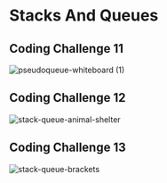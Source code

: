 
# Stacks And Queues 

## Coding  Challenge 11

![pseudoqueue-whiteboard (1)](https://user-images.githubusercontent.com/93843463/193701796-202ba8a8-1faa-4c7e-bd5a-83705531616a.png)


## Coding  Challenge 12


![stack-queue-animal-shelter](https://user-images.githubusercontent.com/93843463/193964409-85c61d7d-37b7-4bd0-95e0-3c11fb772cde.png)


## Coding Challenge 13


![stack-queue-brackets](https://user-images.githubusercontent.com/93843463/194197910-de6fb21f-5b33-4969-adb5-189364eb7a4f.png)
